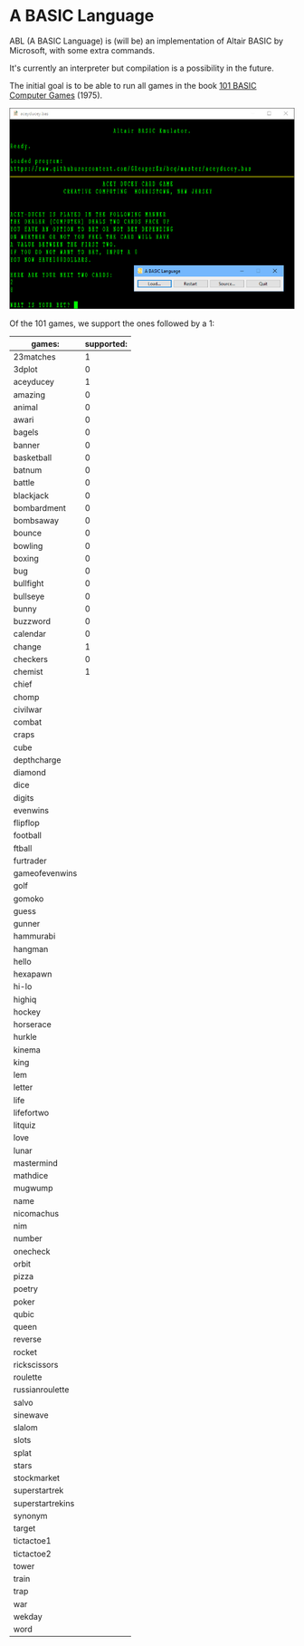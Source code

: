 # A BASIC Language

ABL (A BASIC Language) is (will be) an implementation of Altair BASIC by Microsoft, with some extra commands.

It's currently an interpreter but compilation is a possibility in the future.

The initial goal is to be able to run all games in the book [101 BASIC Computer Games](http://www.bitsavers.org/pdf/dec/_Books/101_BASIC_Computer_Games_Mar75.pdf) (1975).

![Screenshot](https://raw.githubusercontent.com/tomas-hakansson/A-BASIC-Language/master/screenshot20220811.jpg)

Of the 101 games, we support the ones followed by a 1:

| games:            | supported: |
|-------------------|------------|
| 23matches         |     1      |
| 3dplot            |     0      |
| aceyducey         |     1      |
| amazing           |     0      |
| animal            |     0      |
| awari             |     0      |
| bagels            |     0      |
| banner            |     0      |
| basketball        |     0      |
| batnum            |     0      |
| battle            |     0      |
| blackjack         |     0      |
| bombardment       |     0      |
| bombsaway         |     0      |
| bounce            |     0      |
| bowling           |     0      |
| boxing            |     0      |
| bug               |     0      |
| bullfight         |     0      |
| bullseye          |     0      |
| bunny             |     0      |
| buzzword          |     0      |
| calendar          |     0      |
| change            |     1      |
| checkers          |     0      |
| chemist           |     1      |
| chief             |            |
| chomp             |            |
| civilwar          |            |
| combat            |            |
| craps             |            |
| cube              |            |
| depthcharge       |            |
| diamond           |            |
| dice              |            |
| digits            |            |
| evenwins          |            |
| flipflop          |            |
| football          |            |
| ftball            |            |
| furtrader         |            |
| gameofevenwins    |            |
| golf              |            |
| gomoko            |            |
| guess             |            |
| gunner            |            |
| hammurabi         |            |
| hangman           |            |
| hello             |            |
| hexapawn          |            |
| hi-lo             |            |
| highiq            |            |
| hockey            |            |
| horserace         |            |
| hurkle            |            |
| kinema            |            |
| king              |            |
| lem               |            |
| letter            |            |
| life              |            |
| lifefortwo        |            |
| litquiz           |            |
| love              |            |
| lunar             |            |
| mastermind        |            |
| mathdice          |            |
| mugwump           |            |
| name              |            |
| nicomachus        |            |
| nim               |            |
| number            |            |
| onecheck          |            |
| orbit             |            |
| pizza             |            |
| poetry            |            |
| poker             |            |
| qubic             |            |
| queen             |            |
| reverse           |            |
| rocket            |            |
| rickscissors      |            |
| roulette          |            |
| russianroulette   |            |
| salvo             |            |
| sinewave          |            |
| slalom            |            |
| slots             |            |
| splat             |            |
| stars             |            |
| stockmarket       |            |
| superstartrek     |            |
| superstartrekins  |            |
| synonym           |            |
| target            |            |
| tictactoe1        |            |
| tictactoe2        |            |
| tower             |            |
| train             |            |
| trap              |            |
| war               |            |
| wekday            |            |
| word              |            |
